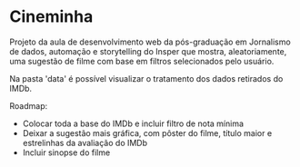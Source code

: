 # Cineminha
Projeto da aula de desenvolvimento web da pós-graduação em Jornalismo de dados, automação e storytelling do Insper que mostra, aleatoriamente, uma sugestão de filme com base em filtros selecionados pelo usuário.

Na pasta 'data' é possível visualizar o tratamento dos dados retirados do IMDb.

Roadmap:

- Colocar toda a base do IMDb e incluir filtro de nota mínima
- Deixar a sugestão mais gráfica, com pôster do filme, título maior e estrelinhas da avaliação do IMDb
- Incluir sinopse do filme
